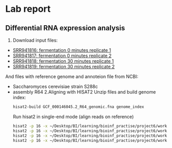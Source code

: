 # Lab report 
## Differential RNA expression analysis

1. Download input files:
- [SRR941816: fermentation 0 minutes replicate 1](tp.sra.ebi.ac.uk/vol1/fastq/SRR941/SRR941816/SRR941816.fastq.gz)
- [SRR941817: fermentation 0 minutes replicate 2](ftp.sra.ebi.ac.uk/vol1/fastq/SRR941/SRR941817/SRR941817.fastq.gz)
- [SRR941818: fermentation 30 minutes replicate 1](ftp.sra.ebi.ac.uk/vol1/fastq/SRR941/SRR941818/SRR941818.fastq.gz)
- [SRR941819: fermentation 30 minutes replicate 2](ftp.sra.ebi.ac.uk/vol1/fastq/SRR941/SRR941819/SRR941819.fastq.gz)

And files with reference genome and annoteion file from NCBI:
- Saccharomyces cerevisiae strain S288c
- assembly R64 
2.Aligning with HISAT2
  Unzip files and build genome index:
  ```bash
  hisat2-build GCF_000146045.2_R64_genomic.fna genome_index
  ```
  Run hisat2 in single-end mode (align reads on reference)
  ```bash
  hisat2 -p 16 -x ~/Desktop/BI/learning/bioinf_practise/project6/work/genome_index -U raw_data/SRR941816.fastq | samtools sort > SRR941816.bam
  hisat2 -p 16 -x ~/Desktop/BI/learning/bioinf_practise/project6/work/genome_index -U raw_data/SRR941817.fastq | samtools sort > SRR941817.bam
  hisat2 -p 16 -x ~/Desktop/BI/learning/bioinf_practise/project6/work/genome_index -U raw_data/SRR941818.fastq | samtools sort > SRR941818.bam
  hisat2 -p 16 -x ~/Desktop/BI/learning/bioinf_practise/project6/work/genome_index -U raw_data/SRR941819.fastq | samtools sort > SRR941819.bam
  ```
    
